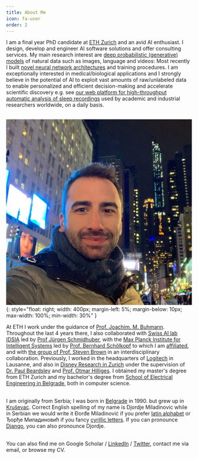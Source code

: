 ```yaml
---
title: About Me
icon: fa-user
order: 2
---
```


I am a final year PhD candidate at [ETH Zurich](https://ethz.ch/en.html) and an avid AI enthusiast. 
I design, develop and engineer AI software solutions and offer consulting services. 
My main research interest are [deep probabilistic (generative) models](https://deepgenerativemodels.github.io/notes/introduction/) of natural data such as images, language and videos: Most recently I built [novel neural network architectures](https://openreview.net/forum?id=I4c4K9vBNny) and training procedures.
I am exceptionally interested in medical/biological applications and I strongly believe in the potential of AI to exploit vast amounts of raw/unlabeled data to enable personalized and efficient decision-making and accelerate scientific discovery e.g. see [our web platform for high-throughput automatic analysis of sleep recordings](https://sleeplearning.ethz.ch/) used by academic and industrial researchers worldwide, on a daily basis.
<br><br>

![image](assets/images/main.jpg){: style="float: right;  width: 400px; margin-left: 5%; margin-below: 10px; max-width: 100%; min-width: 30%" }

At ETH I work under the guidance of 
[Prof. Joachim. M. Buhmann](https://inf.ethz.ch/people/person-detail.buhmann.html).
Throughout the last 4 years there, I also collaborated with [Swiss AI lab IDSIA](http://idsia.ch/) led by [Prof Jürgen Schmidhuber](https://people.idsia.ch/~juergen/), 
with the [Max Planck Institute for Intelligent Systems](http://ei.is.tuebingen.mpg.de/) led by [Prof. 
Bernhard Schölkopf](http://ei.is.tuebingen.mpg.de/person/bs) to which I am [affiliated](https://ei.is.mpg.de/person/dmiladinovic), 
and with [the group of Prof. Steven Brown](https://www.pharma.uzh.ch/en/research/chronobiology/areas/chronobiology.html) in an interdisciplinary collaboration.
Previously, I worked in the headquarters of [Logitech](https://www.logitech.com/en-ch) in Lausanne, 
and also in [Disney Research in Zurich](https://studios.disneyresearch.com/about-us/) under the supervision of [Dr. Paul Beardsley](https://studios.disneyresearch.com/people/paul-beardsley/) and [Prof. Otmar Hilliges](https://ait.ethz.ch/people/hilliges/).
I obtained my master's degree from ETH Zurich and my bachelor's degree from [School of Electrical Engineering in Belgrade](https://www.etf.bg.ac.rs/en#gsc.tab=0), both in computer science.
<br><br>

I am originally from Serbia; I was born in [Belgrade](https://en.wikipedia.org/wiki/Belgrade) in 1990. but grew up in [Kruševac](https://en.wikipedia.org/wiki/Kru%C5%A1evac). Correct English spelling of my name is Djordje Miladinovic 
while in Serbian we would write it Đorđe Miladinović if you prefer [latin alphabet](https://en.wikipedia.org/wiki/Gaj%27s_Latin_alphabet)
or Ђорђе Миладиновић if you fancy [cyrillic letters](https://en.wikipedia.org/wiki/Serbian_Cyrillic_alphabet). If you can pronounce [Django](https://www.imdb.com/title/tt1853728/), you can also pronounce Djordje.
<br><br>

You can also find me on Google Scholar / [LinkedIn](https://www.linkedin.com/in/djordjemila/) / [Twitter](https://twitter.com/djordjemila), contact me via email, or browse my CV.
